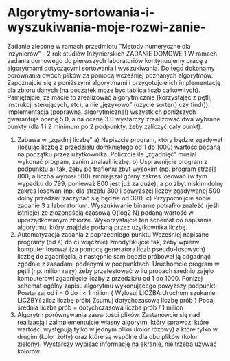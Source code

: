 # Algorytmy-sortowania-i-wyszukiwania-moje-rozwi-zanie-
Zadanie zlecone w ramach przedmiotu "Metody numeryczne dla inżynierów" - 2 rok studiów Inżynierskich
ZADANIE DOMOWE 1
W ramach zadania domowego do pierwszych laboratoriów kontynuujemy pracę z algorytmami dotyczącymi
sortowania i wyszukiwania. Do tego dokonamy porównania dwóch plików za pomocą wcześniej poznanych
algorytmów.
Zapoznajcie się z poniższymi algorytmami i przygotujcie ich implementację dla zbioru danych (na początek może być
tablica liczb całkowitych). Pamiętajcie, że macie to zrealizować algorytmicznie (korzystając z pętli, instrukcji
sterujących, etc), a nie „językowo” (użycie sorter() czy find()).
Implementacja (poprawna, algorytmiczna!) wszystkich poniższych gwarantuje ocenę 5.0, a na ocenę 3.0 wystarczy
zrealizować dwa wybrane punkty (dla 1 i 2 minimum po 2 podpunkty, żeby zaliczyć cały punkt).
1) Zabawa w „zgadnij liczbę”
a) Napiszcie program, który będzie zgadywał (losując liczbę z przedziału domkniętego od 1 do 1000) wartość
podaną na początku przez użytkownika. Policzcie ile „zgadnięć” musiał wykonać program, zanim znalazł liczbę.
b) Usprawnijcie program z podpunktu a) tak, żeby po trafieniu zbyt wysokim (np. program strzela 800, a liczba
wynosi 500) zmniejszał górny zakres losowań (w tym wypadku do 799, ponieważ 800 jest już za duże), a po
zbyt niskim dolny zakres losowań (np. dla strzału 300 i powyższej liczby zgadywanej 500 dolny przedział
zaczynać się będzie od 301).
c) Przypomnijcie sobie zadanie 3 z laboratorium. Wyszukiwanie binarne potrafiło znaleźć (jeśli istnieje) ze
złożonością czasową O(log2 N) podaną wartość w uporządkowanym zbiorze. Wykorzystajcie ten schemat do
napisania algorytmu, który znajdzie podaną przez użytkownika liczbę.
2) Automatyzacja zadania z poprzedniego punktu
Wcześniej napisane programy (od a) do c) włącznie) zmodyfikujcie tak, żeby wpierw komputer losował (za pomocą
generatora liczb pseudo-losowych) liczbę do zgadnięcia, a następnie sam będzie próbował ją odgadnąć zgodnie z
zasadami podanymi w podpunktach. Uruchomcie program w pętli (np. milion razy) żeby przetestować w ilu próbach
średnio zajęło komputerowi zgadnięcie liczby z przedziału od 1 do 1000. Poniżej schemat ogólny zapisu
algorytmu wykonującego powyższy podpunkt:
Powtarzaj od i = 0 do i < 1 milion
{
Wylosuj LICZBA
Uruchom szukanie LICZBY( zlicz liczbę prób)
Zsumuj dotychczasową liczbę prób
}
Podaj średnia liczba prób = dotychczasowa liczba prób / 1 milion
3) Algorytm porównywania zawartości plików.
Zastanówcie się nad realizacją i zaimplementujcie własny algorytm, który sprawdzi które wartości występują tylko w
jednym pliku (kolor różowy) a które tylko w drugim (kolor żółty) oraz które są wspólne dla obu plików (kolor zielony).
Wystarczy wypisać informację na ekranie, nie trzeba używać kolorów 
